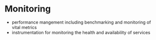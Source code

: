 # Monitoring

* performance mangement including benchmarking and monitoring of vital metrics
* instrumentation for monitoring the health and availability of services